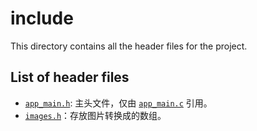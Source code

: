 # include

This directory contains all the header files for the project.

## List of header files

- [`app_main.h`](app_main.h): 主头文件，仅由 [`app_main.c`](../app_main.cpp) 引用。
- [`images.h`](./images.h)：存放图片转换成的数组。